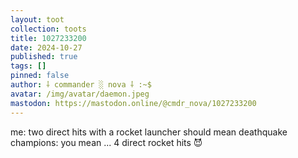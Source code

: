 ```yaml
---
layout: toot
collection: toots
title: 1027233200
date: 2024-10-27
published: true
tags: []
pinned: false
author: ⸸ commander ░ nova ⸸ :~$
avatar: /img/avatar/daemon.jpeg
mastodon: https://mastodon.online/@cmdr_nova/1027233200
---
```


me: two direct hits with a rocket launcher should mean deathquake champions: you mean ... 4 direct rocket hits 😈
